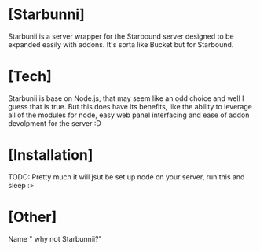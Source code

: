 [Starbunni]
==========================
Starbunii is a server wrapper for the Starbound server designed to be expanded easily with addons.
It's sorta like Bucket but for Starbound.

[Tech]
==========================
Starbunii is base on Node.js, that may seem like an odd choice and well I guess that is true. But this does have its
benefits, like the ability to leverage all of the modules for node, easy web panel interfacing and ease of addon
devolpment for the server :D

[Installation]
==========================
TODO:
Pretty much it will jsut be set up node on your server, run this and sleep :>

[Other]
==========================
Name "<Hanachi>	why not Starbunnii?"